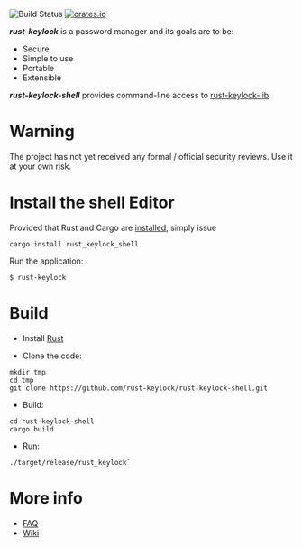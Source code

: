 ![Build Status](https://app.travis-ci.com/rust-keylock/rust-keylock-shell.svg?branch=master)
[![crates.io](https://img.shields.io/crates/v/rust_keylock_shell.svg)](https://crates.io/crates/rust_keylock_shell)

___rust-keylock___ is a password manager and its goals are to be:

* Secure
* Simple to use
* Portable
* Extensible

___rust-keylock-shell___ provides command-line access to [rust-keylock-lib](https://github.com/rust-keylock/rust-keylock-lib).

# Warning

The project has not yet received any formal / official security reviews. Use it at your own risk.

# Install the shell Editor

Provided that Rust and Cargo are [installed](https://rustup.rs/), simply issue

```shell
cargo install rust_keylock_shell
```

Run the application:

`$ rust-keylock`


# Build

* Install [Rust](https://rustup.rs/)

* Clone the code:
 ```shell
 mkdir tmp
 cd tmp
 git clone https://github.com/rust-keylock/rust-keylock-shell.git
```

* Build:

 ```shell
 cd rust-keylock-shell
 cargo build
 ```
 
* Run:

 ```shell
 ./target/release/rust_keylock`
 ```
 
# More info

* [FAQ](https://rust-keylock.github.io/faq/rkl/) 
* [Wiki](https://rust-keylock.github.io/wiki/)
